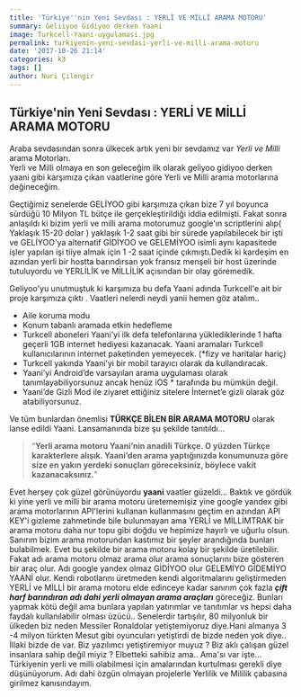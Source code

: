 ```yaml
---
title: 'Türkiye''nin Yeni Sevdası : YERLİ VE MİLLİ ARAMA MOTORU'
summary: Geliiyoo Gidiyoo derken Yaani
image: Turkcell-Yaani-uygulamasi.jpg
permalink: turkiyenin-yeni-sevdasi-yerli-ve-milli-arama-motoru
date: '2017-10-26 21:14'
categories: k3
tags: []
author: Nuri Çilengir
---
```

## Türkiye'nin Yeni Sevdası : YERLİ VE MİLLİ ARAMA MOTORU

Araba sevdasından sonra ülkecek artık yeni bir sevdamız var *Yerli ve Milli* arama Motorları.  
Yerli ve Milli olmaya en son geleceğim ilk olarak geliyoo gidiyoo derken yaani gibi karşımıza çıkan vaatlerine göre Yerli ve Milli arama motorlarına değineceğim.

Geçtiğimiz senelerde GELİYOO gibi karşımıza çıkan bize 7 yıl boyunca sürdüğü 10 Milyon TL bütçe ile gerçekleştirildiği iddia edilmişti. Fakat sonra anlaşıldı ki bizim yerli ve milli arama motorumuz google'ın scriptlerini alıp( Yaklaşık 15-20 dolar ) yaklaşık 1-2 saat gibi bir sürede yapılabilecek bir işti ve GELİYOO'ya alternatif GİDİYOO ve GELEMİYOO isimli aynı kapasitede işler yapılan işi tiiye almak için 1 -2  saat içinde çıkmıştı.Dedik ki kardeşim en azından yerli bir hostta barındırsan yok fransız menşeli bir host üzerinde tutuluyordu ve YERLİLİK ve MİLLİLİK açısından bir olay göremedik.

Geliyoo'yu unutmuştuk ki karşımıza bu defa Yaani adında Turkcell'e ait bir proje karşımıza çıktı . Vaatleri nelerdi neydi yanii hemen göz atalım..
* Aile koruma modu
* Konum tabanlı aramada etkin hedefleme
* Turkcell aboneleri Yaani’yi ilk defa telefonlarına yüklediklerinde 1 hafta geçerli 1GB internet hediyesi kazanacak. Yaani aramaları Turkcell kullanıcılarının internet paketinden yemeyecek. (*fizy ve haritalar hariç)
* Turkcell yakında Yaani’yi bir mobil tarayıcı olarak da kullandıracak.
* Yaani’yi Android’de varsayılan arama uygulaması olarak tanımlayabiliyorsunuz ancak henüz iOS * tarafında bu mümkün değil.
* Yaani’de Gizli Mod ile ziyaret ettiğiniz sitelere İnternet’e gizli olarak göz atabiliyorsunuz.

Ve tüm bunlardan önemlisi **TÜRKÇE BİLEN BİR ARAMA MOTORU** olarak lanse edildi Yaani.
Lansamanında bize şu şekilde tanıtıldı...
> “**Yerli arama motoru Yaani’nin anadili Türkçe. O yüzden Türkçe karakterlere alışık. Yaani’den arama yaptığınızda konumunuza göre size en yakın yerdeki sonuçları göreceksiniz, böylece vakit kazanacaksınız.**”

Evet herşey çok güzel görünüyordu **yaani** vaatler güzeldi...  Baktık ve gördük ki yine yerli ve milli bir arama motoru üretememişiz yine google yandex gibi arama motorlarının API'lerini kullanan kullanmasını geçtim en azından API KEY'i gizleme zahmetinde bile bulunmayan ama YERLİ ve  MİLLİMTRAK bir arama motoru daha nur topu gibi doğdu ve hepimize hayırlı ve uğurlu olsun.
Sanırım bizim arama motorundan kastımız bir şeyler arandığında bunları bulabilmek. Evet bu şekilde bir arama motoru kolay bir şekilde üretilebilir. Fakat adı arama motoru olmaz arama olur arama sonuçlarını bize gösteren bir araç olur. Adı google yandex olmaz GİDİYOO olur GELEMİYO GİDEMİYO YAANİ olur. Kendi robotlarını üretmeden kendi algoritmalarını geliştirmeden YERLİ ve MİLLİ bir arama motoru elde edinceye kadar sanırım çok fazla ***çift harf barındıran adı dahi yerli olmayan arama araçları*** göreceğiz. Bunları yapmak kötü değil ama bunlara yapılan yatırımlar ve  tanıtımlar vs hepsi daha faydalı kullanılabilir olması üzücü.. 
Senelerdir tartışılır, 80 milyonluk bir ülkeden biz neden Messiler Ronaldolar yetiştemiyoruz diye.Hani almanya 3 -4 milyon türkten Mesut gibi oyuncuları yetiştirdi de bizde neden yok diye.. İllaki bizde de var. Biz yazılımcı yetiştiremiyor muyuz  ? Biz aklı çalışan güzel insanlara sahip değil miyiz ? Elbetteki sahibiz ama.. Ama'sı var  işte... Türkiyenin yerli ve milli olabilmesi için amalarından kurtulması gerekli diye düşünüyorum. Adı dahi özgün olmayan projelerle Yerlilik ve Mililik çabasına girilmez kanısındayım.